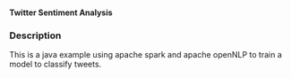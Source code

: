 #### Twitter Sentiment Analysis

### Description
This is a java example using apache spark and apache openNLP to train a model to classify tweets.


